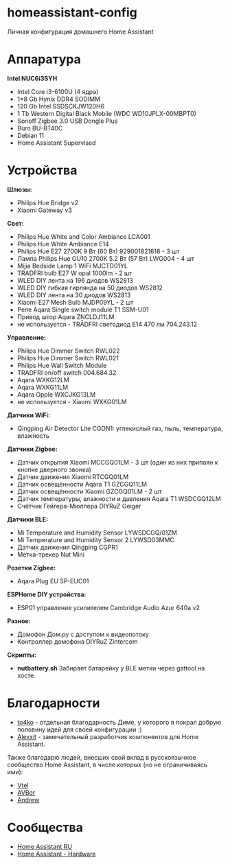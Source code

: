 # homeassistant-config
Личная конфигурация домашнего Home Assistant

# Аппаратура
**Intel NUC6i3SYH** 
  - Intel Core i3-6100U (4 ядра)
  - 1*8 Gb Hynix DDR4 SODIMM
  - 120 Gb Intel SSDSCKJW120H6
  - 1 Tb Western Digital Black Mobile (WDC WD10JPLX-00MBPT0)
  - Sonoff Zigbee 3.0 USB Dongle Plus
  - Buro BU-BT40C
  - Debian 11
  - Home Assistant Supervised

# Устройства

**Шлюзы:**
  - Philips Hue Bridge v2
  - Xiaomi Gateway v3

**Свет:**
  - Philips Hue White and Color Ambiance LCA001
  - Philips Hue White Ambiance E14
  - Philips Hue E27 2700K 9 Вт (60 Вт) 929001821618 - 3 шт
  - Лампа Philips Hue GU10 2700K 5.2 Вт (57 Вт) LWG004 - 4 шт
  - Mijia Bedside Lamp 1 WiFi MJCTD01YL
  - TRADFRI bulb E27 W opal 1000lm - 2 шт
  - WLED DIY лента на 196 диодов WS2813
  - WLED DIY гибкая гирлянда на 50 диодов WS2812
  - WLED DIY лента на 30 диодов WS2813
  - Xiaomi E27 Mesh Bulb MJDP09YL - 2 шт
  - Реле Aqara Single switch module T1 SSM-U01
  - Привод штор Aqara ZNCLDJ11LM
  - не используется - TRÅDFRI светодиод E14 470 лм 704.243.12


**Управление:**
  - Philips Hue Dimmer Switch RWL022
  - Philips Hue Dimmer Switch RWL021
  - Philips Hue Wall Switch Module
  - TRADFRI on/off switch 004.684.32
  - Aqara WXKG12LM
  - Aqara WXKG11LM
  - Aqara Opple WXCJKG13LM
  - не используется - Xiaomi WXKG01LM

**Датчики WiFi:**
  - Qingping Air Detector Lite CGDN1: углекислый газ, пыль, температура, влажность

**Датчики Zigbee:**
  - Датчик открытия Xiaomi MCCGQ01LM - 3 шт (один из них припаян к кнопке дверного звонка)
  - Датчик движения Xiaomi RTCGQ01LM
  - Датчик освещённости Aqara T1 GZCGQ11LM
  - Датчик освещённости Xiaomi GZCGQ01LM - 2 шт
  - Датчик температуры, влажности и давления Aqara T1 WSDCGQ12LM
  - Счётчик Гейгера-Мюллера DIYRuZ Geiger

**Датчики BLE:**
  - Mi Temperature and Humidity Sensor LYWSDCGQ/01ZM
  - Mi Temperature and Humidity Sensor 2 LYWSD03MMC
  - Датчик движения Qingping CGPR1
  - Метка-трекер Nut Mini
 
 **Розетки Zigbee:**
  - Aqara Plug EU SP-EUC01
 
 **ESPHome DIY устройства:**
  - ESP01 управление усилителем Cambridge Audio Azur 640a v2
 
 **Разное:**
  - Домофон Дом.ру с доступом к видеопотоку
  - Контроллер домофона DIYRuZ Zintercom

 **Скрипты:**
  - **nutbattery.sh**  Забирает батарейку у BLE метки через gattool на хосте.
  
# Благодарности
  - [to4ko](https://github.com/to4ko) - отдельная благодарность Диме, у которого я покрал добрую половину идей для своей конфигурации :)
  - [Alexxit](https://github.com/alexxit) - замечательный разработчик компонентов для Home Assistant.


Также благодарю людей, внесших свой вклад в русскоязычное сообщество Home Assistant, в числе которых (но не ограничиваясь ими):
  - [Vtel](https://github.com/zvldz)
  - [AVBor](https://github.com/avbor)
  - [Andrew](https://github.com/andrewjswan)

# Сообщества
  - [Home Assistant RU](https://t.me/homassistant)
  - [Home Assistant - Hardware](https://t.me/homeassistant_hardware)
